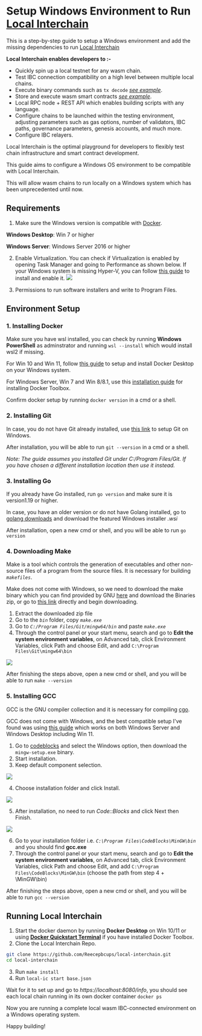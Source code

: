 # Setup Windows Environment to Run [Local Interchain](https://github.com/Reecepbcups/local-interchain)

This is a step-by-step guide to setup a Windows environment and add the missing dependencies to run [Local Interchain](https://github.com/Reecepbcups/local-interchain)

**Local Interchain enables developers to :-**
- Quickly spin up a local testnet for any wasm chain.
- Test IBC connection compatibility on a high level between multiple local chains.
- Execute binary commands such as `tx decode` *[see example](https://github.com/Reecepbcups/local-interchain/blob/main/scripts/api_test.py#L29-L33)*.
- Store and execute wasm smart contracts *[see example](https://github.com/Reecepbcups/local-interchain/blob/main/scripts/daodao.py)*.
- Local RPC node + REST API which enables building scripts with any language.
- Configure chains to be launched within the testing environment, adjusting parameters such as gas options, number of validators, IBC paths, governance parameters, genesis accounts, and much more.
- Configure IBC relayers.

Local Interchain is the optimal playground for developers to flexibly test chain infrastructure and smart contract development.

This guide aims to configure a Windows OS environment to be compatible with Local Interchain.

This will allow wasm chains to run locally on a Windows system which has been unprecedented until now.

## Requirements

1. Make sure the Windows version is compatible with [Docker](https://www.docker.com/).

**Windows Desktop**: Win 7 or higher

**Windows Server**: Windows Server 2016 or higher

2. Enable Virtualization.
You can check if Virtualization is enabled by opening Task Manager and going to Performance as shown below.
If your Windows system is missing Hyper-V, you can follow [this guide](https://www.nakivo.com/blog/install-configure-hyper-v-manager/) to install and enable it.
![](https://i.imgur.com/8A6fRu0.png)

3. Permissions to run software installers and write to Program Files.

## Environment Setup

### 1. Installing Docker
Make sure you have wsl installed, you can check by running **Windows PowerShell** as adminstrator and running `wsl --install` which would install wsl2 if missing.

For Win 10 and Win 11, follow [this guide](https://docs.docker.com/desktop/install/windows-install/) to setup and install Docker Desktop on your Windows system.

For Windows Server, Win 7 and Win 8/8.1, use this [installation guide](https://github.com/microsoft/docker/blob/master/docs/installation/windows.md) for installing Docker Toolbox.

Confirm docker setup by running `docker version` in a cmd or a shell.

### 2. Installing Git
In case, you do not have Git already installed, use [this link](https://git-scm.com/download/win) to setup Git on Windows.

After installation, you will be able to run `git --version` in a cmd or a shell.

*Note: The guide assumes you installed Git under C:/Program Files/Git. If you have chosen a different installation location then use it instead.*

### 3. Installing Go
If you already have Go installed, run `go version` and make sure it is version1.19 or higher.

In case, you have an older version or do not have Golang installed, go to [golang downloads](https://go.dev/dl/) and download the featured Windows installer *.wsi*

After installation, open a new cmd or shell, and you will be able to run `go version`

### 4. Downloading Make
Make is a tool which controls the generation of executables and other non-source files of a program from the source files. It is necessary for building *`makefiles`*.

Make does not come with Windows, so we need to download the make binary which you can find provided by GNU [here](https://gnuwin32.sourceforge.net/packages/make.htm) and download the Binaries zip, or go to [this link](https://gnuwin32.sourceforge.net/downlinks/make-bin-zip.php) directly and begin downloading.

1. Extract the downloaded zip file
2. Go to the *`bin`*  folder, copy *`make.exe`*
3. Go to *`C:/Program Files/Git/mingw64/bin`* and paste *`make.exe`*
4. Through the control panel or your start menu, search and go to **Edit the system environment variables**, on Advanced tab, click Environment Variables, click Path and choose Edit, and add `C:\Program Files\Git\mingw64\bin`

![](https://i.imgur.com/dyK2YMm.png)

After finishing the steps above, open a new cmd or shell, and you will be able to run `make --version`

### 5. Installing GCC
GCC is the GNU compiler collection and it is necessary for compiling [cgo](https://pkg.go.dev/cmd/cgo).

GCC does not come with Windows, and the best compatible setup I've found was using [this guide](https://www.guru99.com/c-gcc-install.html) which works on both Windows Server and Windows Desktop including Win 11.

1. Go to [codeblocks](http://www.codeblocks.org/downloads/binaries/) and select the Windows option, then download the `mingw-setup.exe` binary.
2. Start installation.
3. Keep default component selection.

![](https://i.imgur.com/EeZUeJU.png)

4. Choose installation folder and click Install.
 
![](https://i.imgur.com/D25unIm.png)

5. After installation, no need to run *Code::Blocks* and click Next then Finish.

![](https://i.imgur.com/rvJmv9t.png)

6. Go to your installation folder i.e. *`C:\Program Files\CodeBlocks\MinGW\bin`* and you should find **gcc.exe**
7. Through the control panel or your start menu, search and go to **Edit the system environment variables**, on Advanced tab, click Environment Variables, click Path and choose Edit, and add `C:\Program Files\CodeBlocks\MinGW\bin` (choose the path from step 4 + \MinGW\bin)

After finishing the steps above, open a new cmd or shell, and you will be able to run `gcc --version`

## Running Local Interchain

1. Start the docker daemon by running **Docker Desktop** on Win 10/11 or using [**Docker Quickstart Terminal**](https://github.com/microsoft/docker/blob/master/docs/installation/windows.md#using-the-docker-quickstart-terminal) if you have installed Docker Toolbox.
2. Clone the Local Interchain Repo.
```bash
git clone https://github.com/Reecepbcups/local-interchain.git 
cd local-interchain
```
3. Run `make install`
4. Run `local-ic start base.json`

Wait for it to set up and go to *https://localhost:8080/info*, you should see each local chain running in its own docker container `docker ps`

Now you are running a complete local wasm IBC-connected environment on a Windows operating system.

Happy building!
